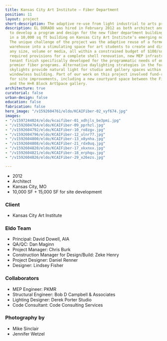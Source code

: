 ```yaml
---
title: Kansas City Art Institute – Fiber Department
position: 11
layout: project
short-description: The adaptive re-use from light industrial to arts programming.
description: EL DORADO was hired in February 2012 as both architect and general contractor
  to develop a program and design for the new fiber department building, to be located
  in a 10,000 sq ft building on Kansas City Art Institute’s emerging north campus.
  The unique challenge of the project was the adaptive reuse of a former data storage
  warehouse into a stimulating space for art students to create and display work in
  any size, volume or media, all within a constrained budget of $100/sq ft. The project
  required provisions for a complete shell renovation, new MEP infrastructure and
  tenant finish specifically developed for the programmatic needs of one of the nation’s
  premier fiber programs. Alternative daylighting strategies in the form of Sonotube
  skylights provide natural light for studio and gallery spaces within an otherwise
  windowless building. Part of our work on this project involved fund-raising assistance
  for site improvements, including a new courtyard space between the Fiber Building
  and the H+R Block ArtSpace gallery.
architecture: true
curatorial: false
urban-design: false
education: false
fabrication: false
hero_image: "/v1592604761/eldo/KCAIFiber-02_vyf674.jpg"
images:
- "/v1597244024/eldo/kcaifiber-01_xdhjls_be3pmi.jpg"
- "/v1592604764/eldo/KCAIFiber-09_pprhzl.jpg"
- "/v1592604792/eldo/KCAIFiber-10_ro8zgv.jpg"
- "/v1592604796/eldo/KCAIFiber-12_ulnr77.jpg"
- "/v1592604800/eldo/KCAIFiber-13_x8ynha.jpg"
- "/v1592604808/eldo/KCAIFiber-21_rdx0uq.jpg"
- "/v1592604820/eldo/KCAIFiber-17_xkxnxx.jpg"
- "/v1592604821/eldo/KCAIFiber-18_erphqu.jpg"
- "/v1592604826/eldo/KCAIFiber-29_x26ezs.jpg"

---
```

- 2012
- Architect
- Kansas City, MO
- 10,000 SF + 15,000 SF for site development

### Client
- Kansas City Art Institute

### Eldo Team
- Principal: David Dowell, AIA
- QA/QC: Dan Maginn
- Project Manager: Chris Burk
- Construction Manager for Design/Build: Zeke Henry
- Project Designer: Daniel Renner
- Designer: Lindsey Fisher

### Collaborators
- MEP Engineer: PKMR
- Structural Engineer: Bob D Campbell & Associates
- Lighting Designer: Derek Porter Studio
- Code Consultant: Code Consulting Services

### Photography by
- Mike Sinclair
- Jennifer Wetzel